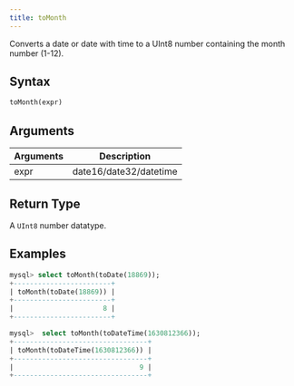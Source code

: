 ```yaml
---
title: toMonth
---
```


Converts a date or date with time to a UInt8 number containing the month number (1-12).

## Syntax

```sql
toMonth(expr)
```

## Arguments

| Arguments   | Description |
| ----------- | ----------- |
| expr | date16/date32/datetime |

## Return Type
A `UInt8` number datatype.

## Examples

```sql
mysql> select toMonth(toDate(18869));
+------------------------+
| toMonth(toDate(18869)) |
+------------------------+
|                      8 |
+------------------------+

mysql>  select toMonth(toDateTime(1630812366));
+---------------------------------+
| toMonth(toDateTime(1630812366)) |
+---------------------------------+
|                               9 |
+---------------------------------+
```
